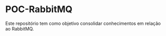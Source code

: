 # POC-RabbitMQ

Este repositório tem como objetivo consolidar conhecimentos em relação ao RabbitMQ.
